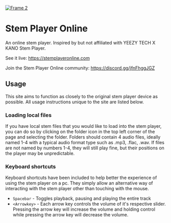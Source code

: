 [![Frame 2](https://user-images.githubusercontent.com/47042841/182762011-817883f9-6f74-45f8-acc6-961867960ce5.png)](https://stemplayeronline.com)

# Stem Player Online
An online stem player. Inspired by but not affiliated with YEEZY TECH X KANO Stem Player.

See it live: https://stemplayeronline.com

Join the Stem Player Online community: https://discord.gg/jfnFhggJGZ

## Usage
This site aims to function as closely to the original stem player device as possible. All usage instructions unique to the site are listed below.

### Loading local files
If you have local stem files that you would like to load into the stem player, you can do so by clicking on the folder icon in the top left corner of the page and selecting the folder. Folders should contain 4 audio files, ideally named 1-4 with a typical audio format type such as .mp3, .flac, .wav. If files are not named by numbers 1-4, they will still play fine, but their positions on the player may be unpredictable.


### Keyboard shortcuts
Keyboard shortcuts have been included to help better the experience of using the stem player on a pc. They simply allow an alternative way of interacting with the stem player other than touching with the mouse.

* `Spacebar` - Toggles playback, pausing and playing the entire track
* `<Arrowkey>` - Each arrow key controls the volume of it's respective slider. Pressing the arrow key will increase the volume and holding control while pressing the arrow key will decrease the volume.
